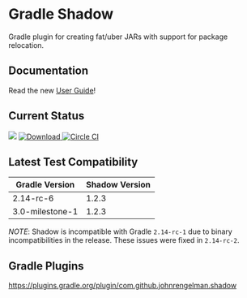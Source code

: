 # Gradle Shadow

Gradle plugin for creating fat/uber JARs with support for package relocation.

## Documentation

Read the new [User Guide](http://imperceptiblethoughts.com/shadow)!

## Current Status

<a href='https://bintray.com/johnrengelman/gradle-plugins/gradle-shadow-plugin/view?source=watch' alt='Get automatic notifications about new "gradle-shadow-plugin" versions'><img src='https://www.bintray.com/docs/images/bintray_badge_color.png'></a>
[ ![Download](https://api.bintray.com/packages/johnrengelman/gradle-plugins/gradle-shadow-plugin/images/download.png) ](https://bintray.com/johnrengelman/gradle-plugins/gradle-shadow-plugin/_latestVersion)
[![Circle CI](https://circleci.com/gh/johnrengelman/shadow.png?style=badge)](https://circleci.com/gh/johnrengelman/shadow)

## Latest Test Compatibility

| Gradle Version | Shadow Version |
|----------------|----------------|
| 2.14-rc-6      | 1.2.3          |
| 3.0-milestone-1| 1.2.3          |

*NOTE*: Shadow is incompatible with Gradle `2.14-rc-1` due to binary incompatibilities in the release.
These issues were fixed in `2.14-rc-2`.

## Gradle Plugins

https://plugins.gradle.org/plugin/com.github.johnrengelman.shadow

